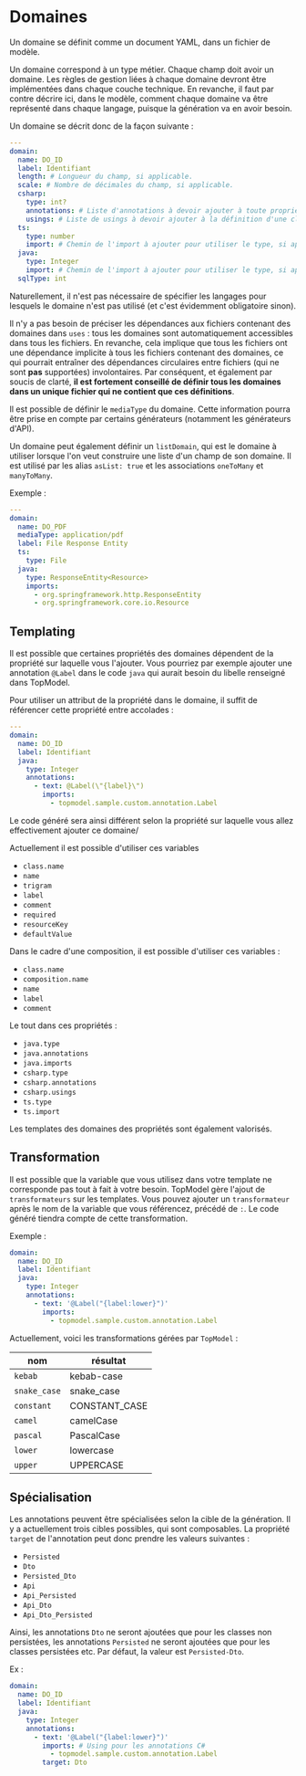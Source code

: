 # Domaines

Un domaine se définit comme un document YAML, dans un fichier de modèle.

Un domaine correspond à un type métier. Chaque champ doit avoir un domaine. Les règles de gestion liées à chaque domaine devront être implémentées dans chaque couche technique. En revanche, il faut par contre décrire ici, dans le modèle, comment chaque domaine va être représenté dans chaque langage, puisque la génération va en avoir besoin.

Un domaine se décrit donc de la façon suivante :

```yaml
---
domain:
  name: DO_ID
  label: Identifiant
  length: # Longueur du champ, si applicable.
  scale: # Nombre de décimales du champ, si applicable.
  csharp:
    type: int?
    annotations: # Liste d'annotations à devoir ajouter à toute propriété de ce domaine, si applicable.
    usings: # Liste de usings à devoir ajouter à la définition d'une classe qui utilise ce domaine, si applicable.
  ts:
    type: number
    import: # Chemin de l'import à ajouter pour utiliser le type, si applicable.
  java:
    type: Integer
    import: # Chemin de l'import à ajouter pour utiliser le type, si applicable.
  sqlType: int
```

Naturellement, il n'est pas nécessaire de spécifier les langages pour lesquels le domaine n'est pas utilisé (et c'est évidemment obligatoire sinon).

Il n'y a pas besoin de préciser les dépendances aux fichiers contenant des domaines dans `uses` : tous les domaines sont automatiquement accessibles dans tous les fichiers. En revanche, cela implique que tous les fichiers ont une dépendance implicite à tous les fichiers contenant des domaines, ce qui pourrait entraîner des dépendances circulaires entre fichiers (qui ne sont **pas** supportées) involontaires. Par conséquent, et également par soucis de clarté, **il est fortement conseillé de définir tous les domaines dans un unique fichier qui ne contient que ces définitions**.

Il est possible de définir le `mediaType` du domaine. Cette information pourra être prise en compte par certains générateurs (notamment les générateurs d'API).

Un domaine peut également définir un `listDomain`, qui est le domaine à utiliser lorsque l'on veut construire une liste d'un champ de son domaine. Il est utilisé par les alias `asList: true` et les associations `oneToMany` et `manyToMany`.

Exemple :

```yaml
---
domain:
  name: DO_PDF
  mediaType: application/pdf
  label: File Response Entity
  ts:
    type: File
  java:
    type: ResponseEntity<Resource>
    imports:
      - org.springframework.http.ResponseEntity
      - org.springframework.core.io.Resource
```

## Templating

Il est possible que certaines propriétés des domaines dépendent de la propriété sur laquelle vous l'ajouter. Vous pourriez par exemple ajouter une annotation `@Label` dans le code `java` qui aurait besoin du libelle renseigné dans TopModel.

Pour utiliser un attribut de la propriété dans le domaine, il suffit de référencer cette propriété entre accolades :

```yaml
---
domain:
  name: DO_ID
  label: Identifiant
  java:
    type: Integer
    annotations:
      - text: @Label(\"{label}\")
        imports:
          - topmodel.sample.custom.annotation.Label
```

Le code généré sera ainsi différent selon la propriété sur laquelle vous allez effectivement ajouter ce domaine/

Actuellement il est possible d'utiliser ces variables

- `class.name`
- `name`
- `trigram`
- `label`
- `comment`
- `required`
- `resourceKey`
- `defaultValue`

Dans le cadre d'une composition, il est possible d'utiliser ces variables :

- `class.name`
- `composition.name`
- `name`
- `label`
- `comment`

Le tout dans ces propriétés :

- `java.type`
- `java.annotations`
- `java.imports`
- `csharp.type`
- `csharp.annotations`
- `csharp.usings`
- `ts.type`
- `ts.import`

Les templates des domaines des propriétés sont également valorisés.

## Transformation

Il est possible que la variable que vous utilisez dans votre template ne corresponde pas tout à fait à votre besoin. TopModel gère l'ajout de `transformateurs` sur les templates. Vous pouvez ajouter un `transformateur` après le nom de la variable que vous référencez, précédé de `:`. Le code généré tiendra compte de cette transformation.

Exemple :

```yaml
domain:
  name: DO_ID
  label: Identifiant
  java:
    type: Integer
    annotations:
      - text: '@Label("{label:lower}")'
        imports:
          - topmodel.sample.custom.annotation.Label
```

Actuellement, voici les transformations gérées par `TopModel` :

| nom          | résultat      |
| ------------ | ------------- |
| `kebab`      | kebab-case    |
| `snake_case` | snake_case    |
| `constant`   | CONSTANT_CASE |
| `camel`      | camelCase     |
| `pascal`     | PascalCase    |
| `lower`      | lowercase     |
| `upper`      | UPPERCASE     |

## Spécialisation

Les annotations peuvent être spécialisées selon la cible de la génération. Il y a actuellement trois cibles possibles, qui sont composables. La propriété `target` de l'annotation peut donc prendre les valeurs suivantes :

- `Persisted`
- `Dto`
- `Persisted_Dto`
- `Api`
- `Api_Persisted`
- `Api_Dto`
- `Api_Dto_Persisted`

Ainsi, les annotations `Dto` ne seront ajoutées que pour les classes non persistées, les annotations `Persisted` ne seront ajoutées que pour les classes persistées etc. Par défaut, la valeur est `Persisted-Dto`.

Ex :

```yaml
domain:
  name: DO_ID
  label: Identifiant
  java:
    type: Integer
    annotations:
      - text: '@Label("{label:lower}")'
        imports: # Using pour les annotations C#
          - topmodel.sample.custom.annotation.Label
        target: Dto
```
